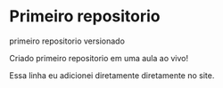 # Primeiro repositorio
 primeiro repositorio versionado

Criado primeiro repositorio em uma aula ao vivo!

Essa linha eu adicionei diretamente diretamente no site.
